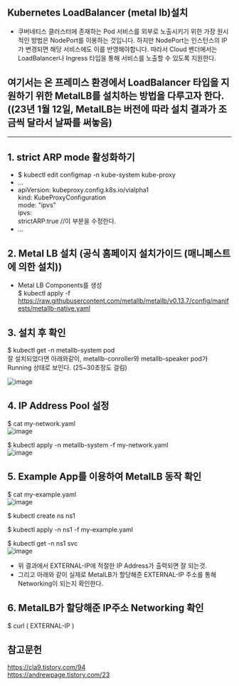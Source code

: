 ## Kubernetes LoadBalancer (metal lb)설치
  * 쿠버네티스 클러스터에 존재하는 Pod 서비스를 외부로 노출시키기 위한 가장 원시적인 방법은 NodePort를 이용하는 것입니다. 하지만 NodePort는 인스턴스의 IP가 변경되면 해당 서비스에도 이를 반영해야합니다. 따라서 Cloud 벤더에서는 LoadBalancer나 Ingress 타입을 통해 서비스를 노출할 수 있도록 지원한다.

## 여기서는 온 프레미스 환경에서 LoadBalancer 타입을 지원하기 위한 MetalLB를 설치하는 방법을 다루고자 한다. ((23년 1월 12일, MetalLB는 버전에 따라 설치 결과가 조금씩 달라서 날짜를 써놓음)
  
<hr>

## 1. strict ARP mode 활성화하기
 * $ kubectl edit configmap -n kube-system kube-proxy
 * ...
 * apiVersion: kubeproxy.config.k8s.io/vialpha1   
   kind: KubeProxyConfiguration   
   mode: "ipvs"   
   ipvs:   
    strictARP:true //이 부분을 수정한다.   
 * ...

## 2. Metal LB 설치 (공식 홈페이지 설치가이드 (매니페스트에 의한 설치))
  * Metal LB Components를 생성   
    $ kubectl apply -f https://raw.githubusercontent.com/metallb/metallb/v0.13.7/config/manifests/metallb-native.yaml

## 3. 설치 후 확인
 $ kubectl get -n metallb-system pod   
   잘 설치되었다면 아래와같이, metallb-conroller와 metallb-speaker pod가 Running 상태로 보인다. (25~30초정도 걸림)
   
![image](https://user-images.githubusercontent.com/96723249/211991226-73454cfe-e1d0-49cf-80cb-f068026c81c4.png)

## 4. IP Address Pool 설정
 $ cat my-network.yaml   
![image](https://user-images.githubusercontent.com/96723249/211991536-989e3ab3-f6a0-4d92-b2cb-9101aa6269f5.png)

 $ kubectl apply -n metallb-system -f my-network.yaml     
![image](https://user-images.githubusercontent.com/96723249/211991681-f20abe87-212c-48f2-812c-6350c05b544d.png)

## 5. Example App를 이용하여 MetalLB 동작 확인
 $ cat my-example.yaml   
![image](https://user-images.githubusercontent.com/96723249/211991853-f782af4f-cc0c-45cc-abca-cdfd0c959e69.png)

 $ kubectl create ns ns1
 
 $ kubectl apply -n ns1 -f my-example.yaml
 
 $ kubectl get -n ns1 svc   
![image](https://user-images.githubusercontent.com/96723249/211992003-dbc2818d-7591-4605-b8d1-f3d5059952d1.png)
 
 * 위 결과에서 EXTERNAL-IP에 적절한 IP Address가 출력되면 잘 되는것.   
 * 그리고 아래와 같이 실제로 MetalLB가 할당해준 EXTERNAL-IP 주소를 통해 Networking이 되는지 확인한다.

## 6. MetalLB가 할당해준 IP주소 Networking 확인
 $ curl ( EXTERNAL-IP )
  

## 참고문헌
https://cla9.tistory.com/94   
https://andrewpage.tistory.com/23
